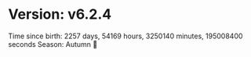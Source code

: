 # Version: v6.2.4
Time since birth: 2257 days, 54169 hours, 3250140 minutes, 195008400 seconds
Season: Autumn 🍁
